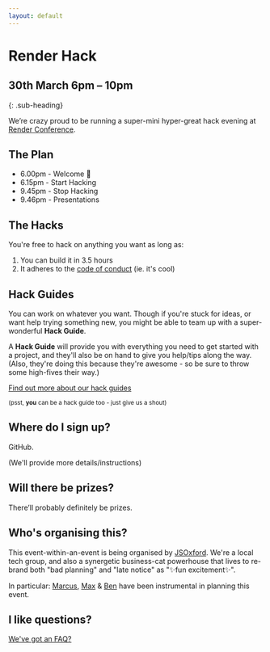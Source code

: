 ```yaml
---
layout: default
---
```


# Render Hack

## 30th March 6pm – 10pm
{: .sub-heading}

We’re crazy proud to be running a super-mini hyper-great hack evening at [Render Conference](http://render-conf.com/).

## The Plan

* 6.00pm - Welcome 👋
* 6.15pm - Start Hacking
* 9.45pm - Stop Hacking
* 9.46pm - Presentations

## The Hacks

You're free to hack on anything you want as long as:

1. You can build it in 3.5 hours
2. It adheres to the [code of conduct](http://2017.render-conf.com/code-of-conduct) (ie. it's cool)

## Hack Guides

You can work on whatever you want. Though if you're stuck for ideas, or want help trying something new, you might be able to team up with a super-wonderful **Hack Guide**.

A **Hack Guide** will provide you with everything you need to get started with a project, and they'll also be on hand to give you help/tips along the way.  (Also, they're doing this because they're awesome - so be sure to throw some high-fives their way.)

[Find out more about our hack guides](guides)

<small>(psst, **you** can be a hack guide too - just give us a shout)</small>

## Where do I sign up?

GitHub.

(We'll provide more details/instructions)


## Will there be prizes?

There’ll probably definitely be prizes.


## Who's organising this?

This event-within-an-event is being organised by [JSOxford](http://jsoxford.com). We're a local tech group, and also a synergetic business-cat powerhouse that lives to re-brand both "bad planning" and "late notice" as "✨fun excitement✨".

In particular: [Marcus](https://twitter.com/Marcus_Noble_), [Max](https://twitter.com/omgmog) & [Ben](https://twitter.com/benjaminbenben) have been instrumental in planning this event.


## I like questions?

[We've got an FAQ?](faq)
